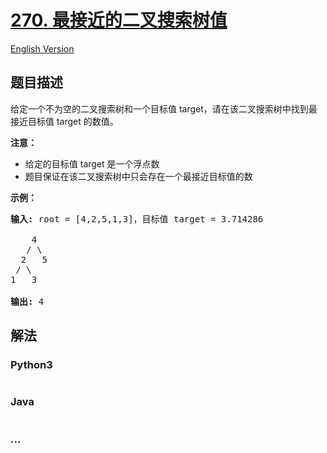 # [270. 最接近的二叉搜索树值](https://leetcode-cn.com/problems/closest-binary-search-tree-value)

[English Version](/solution/0200-0299/0270.Closest%20Binary%20Search%20Tree%20Value/README_EN.md)

## 题目描述

<!-- 这里写题目描述 -->

<p>给定一个不为空的二叉搜索树和一个目标值 target，请在该二叉搜索树中找到最接近目标值 target 的数值。</p>

<p><strong>注意：</strong></p>

<ul>
	<li>给定的目标值 target 是一个浮点数</li>
	<li>题目保证在该二叉搜索树中只会存在一个最接近目标值的数</li>
</ul>

<p><strong>示例：</strong></p>

<pre><strong>输入:</strong> root = [4,2,5,1,3]，目标值 target = 3.714286

    4
   / \
  2   5
 / \
1   3

<strong>输出:</strong> 4
</pre>


## 解法

<!-- 这里可写通用的实现逻辑 -->

<!-- tabs:start -->

### **Python3**

<!-- 这里可写当前语言的特殊实现逻辑 -->

```python

```

### **Java**

<!-- 这里可写当前语言的特殊实现逻辑 -->

```java

```

### **...**

```

```

<!-- tabs:end -->

